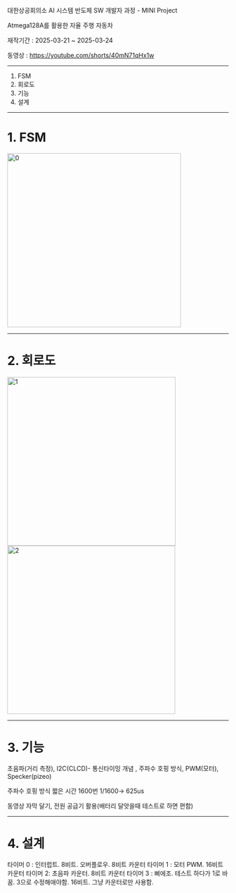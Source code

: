 대한상공회의소 AI 시스템 반도체 SW 개발자 과정 - MINI Project

Atmega128A를 활용한 자율 주행 자동차

재작기간 : 2025-03-21 ~ 2025-03-24

동영상 : https://youtube.com/shorts/40mN71qHx1w

---

1. FSM
2. 회로도
3. 기능
4. 설계

---

# 1. FSM

<img width="395" alt="0" src="https://github.com/user-attachments/assets/b8b83c0b-5ef9-44e1-91f4-8b77058fc725" />

---

# 2. 회로도

<img width="383" alt="1" src="https://github.com/user-attachments/assets/42c2b3e5-1750-4432-a730-42819b210775" />


<img width="382" alt="2" src="https://github.com/user-attachments/assets/0e67b0bd-75c3-4b06-97ae-73971c91b8b1" />

---

# 3. 기능

초음파(거리 측정), I2C(CLCD)- 통신타이밍 개념 , 주파수 호핑 방식,  PWM(모터), Specker(pizeo)

주파수  호핑 방식 짧은 시간 1600번 1/1600→ 625us

동영상 자막 달기, 전원 공급기 활용(배터리 달앗을때 테스트로 하면 편함)

---

# 4. 설계

타이머 0 : 인터럽트. 8비트. 오버플로우. 8비트 카운터
타이머 1 : 모터 PWM. 16비트 카운터
타이머 2: 초음파 카운터. 8비트 카운터
타이머 3 : 삐에조. 테스트 하다가 1로 바꿈. 3으로 수정해애야함. 16비트. 그냥 카운터로만 사용함.



